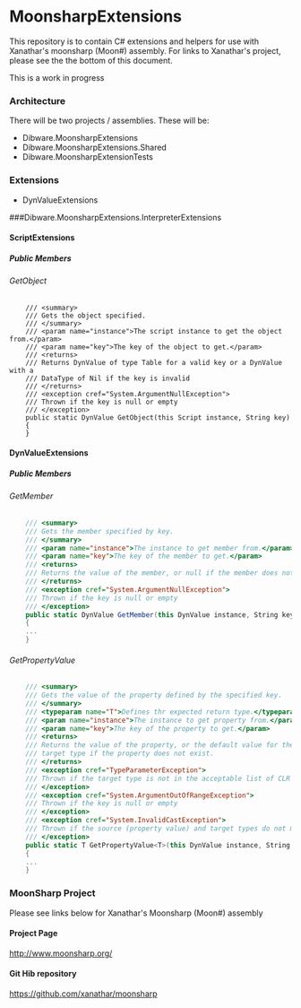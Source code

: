 MoonsharpExtensions
===================

This repository is to contain C# extensions and helpers for use with Xanathar's moonsharp (Moon#) assembly. For links to Xanathar's project, please see the the bottom of this document.

This is a work in progress


### Architecture
There will be two projects / assemblies. These will be:
* Dibware.MoonsharpExtensions
* Dibware.MoonsharpExtensions.Shared
* Dibware.MoonsharpExtensionTests

### Extensions
* DynValueExtensions


###Dibware.MoonsharpExtensions.InterpreterExtensions

#### ScriptExtensions
##### Public Members
###### GetObject
```
    /// <summary>
    /// Gets the object specified.
    /// </summary>
    /// <param name="instance">The script instance to get the object from.</param>
    /// <param name="key">The key of the object to get.</param>
    /// <returns>
    /// Returns DynValue of type Table for a valid key or a DynValue with a 
    /// DataType of Nil if the key is invalid
    /// </returns>
    /// <exception cref="System.ArgumentNullException">
    /// Thrown if the key is null or empty
    /// </exception>
    public static DynValue GetObject(this Script instance, String key)
    {
    }
```

#### DynValueExtensions
##### Public Members

###### GetMember
```cs
    /// <summary>
    /// Gets the member specified by key.
    /// </summary>
    /// <param name="instance">The instance to get member from.</param>
    /// <param name="key">The key of the member to get.</param>
    /// <returns>
    /// Returns the value of the member, or null if the member does not exist.
    /// </returns>
    /// <exception cref="System.ArgumentNullException">
    /// Thrown if the key is null or empty
    /// </exception>
    public static DynValue GetMember(this DynValue instance, String key)
    {
    ...
    }
```
###### GetPropertyValue
```cs
    /// <summary>
    /// Gets the value of the property defined by the specified key.
    /// </summary>
    /// <typeparam name="T">Defines thr expected return type.</typeparam>
    /// <param name="instance">The instance to get property from.</param>
    /// <param name="key">The key of the property to get.</param>
    /// <returns>
    /// Returns the value of the property, or the default value for the 
    /// target type if the property does not exist.
    /// </returns>
    /// <exception cref="TypeParameterException">
    /// Thrown if the target type is not in the acceptable list of CLR types
    /// </exception>
    /// <exception cref="System.ArgumentOutOfRangeException">
    /// Thrown if the key is null or empty
    /// </exception>
    /// <exception cref="System.InvalidCastException">
    /// Thrown if the source (property value) and target types do not match
    /// </exception>
    public static T GetPropertyValue<T>(this DynValue instance, String key)
    {
    ...
    }
```

### MoonSharp Project
Please see links below for Xanathar's Moonsharp (Moon#) assembly

#### Project Page
http://www.moonsharp.org/

#### Git Hib repository
https://github.com/xanathar/moonsharp

